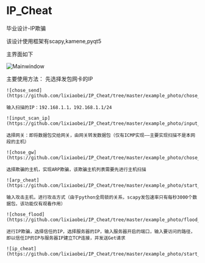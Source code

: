 # IP_Cheat
毕业设计-IP欺骗

该设计使用框架有scapy,kamene,pyqt5

主界面如下

![Mainwindow](https://github.com/lixiaobei/IP_Cheat/tree/master/example_photo/MainWindow.png)

主要使用方法：
    先选择发包网卡的IP

    ![chose_send](https://github.com/lixiaobei/IP_Cheat/tree/master/example_photo/chose_send_card.png)

    输入扫描的IP：192.168.1.1，192.168.1.1/24

    ![input_scan_ip](https://github.com/lixiaobei/IP_Cheat/tree/master/example_photo/input_scan_ip.png)

    选择网关：即将数据包交给网关，由网关转发数据包（仅有ICMP实现——主要实现扫描不是本网段的主机）

    ![chose_gw](https://github.com/lixiaobei/IP_Cheat/tree/master/example_photo/chose_gw.png)

    选择欺骗的主机，实现ARP欺骗，该欺骗主机列表需要先进行主机扫描

    ![arp_cheat](https://github.com/lixiaobei/IP_Cheat/tree/master/example_photo/start_arp_asproof.png)

    输入攻击主机，进行攻击方式（由于python全局锁的关系，scapy发包速率只有每秒3000个数据包，该功能仅有观看作用）

    ![chose_flood](https://github.com/lixiaobei/IP_Cheat/tree/master/example_photo/flood_attack.png)

    进行IP欺骗，选择信任的IP，选择服务器的IP，输入服务器开启的端口，输入要访问的路径，即以信任IP的IP与服务器IP建立TCP连接，并发送Get请求

    ![ip_cheat](https://github.com/lixiaobei/IP_Cheat/tree/master/example_photo/start_ip_cheat.png)
